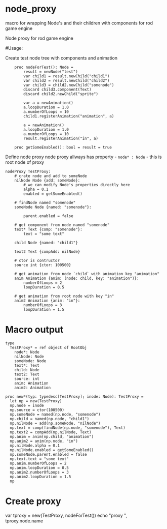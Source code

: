 # node_proxy
macro for wrapping Node's and their children with components
for rod game engine

Node proxy for rod game engine

#Usage:

Create test node tree with components and animation

```
    proc nodeForTest(): Node =
        result = newNode("test")
        var child1 = result.newChild("child1")
        var child2 = result.newChild("child2")
        var child3 = child2.newChild("somenode")
        discard child3.component(Text)
        discard child2.newChild("sprite")

        var a = newAnimation()
        a.loopDuration = 1.0
        a.numberOfLoops = 10
        child1.registerAnimation("animation", a)

        a = newAnimation()
        a.loopDuration = 1.0
        a.numberOfLoops = 10
        result.registerAnimation("in", a)

    proc getSomeEnabled(): bool = result = true
```

 Define node proxy
 node proxy allways has property - ```node* : Node``` - this is root node of proxy

```
nodeProxy TestProxy:
    # crate node and add to someNode
    nilNode Node {add: someNode}:
        # we can modify Node's properties directly here
        alpha = 0.1
        enabled = getSomeEnabled()

    # findNode named "somenode"
    someNode Node {named: "somenode"}:

        parent.enabled = false

    # get component from node named "somenode"
    text* Text {comp: "somenode"}:
        text = "some text"

    child Node {named: "child1"}

    text2 Text {compAdd: nilNode}

    # ctor is contructor
    source int {ctor: 100500}

    # get animation from node `child` with animation key "animation"
    anim Animation {anim: (node: child, key: "animation")}:
        numberOfLoops = 2
        loopDuration = 0.5

    # get animation from root node with key "in"
    anim2 Animation {anim: "in"}:
        numberOfLoops = 3
        loopDuration = 1.5
```

# Macro output

```
type
  TestProxy* = ref object of RootObj
    node*: Node
    nilNode: Node
    someNode: Node
    text*: Text
    child: Node
    text2: Text
    source: int
    anim: Animation
    anim2: Animation

proc new*(typ: typedesc[TestProxy]; inode: Node): TestProxy =
  let np = new(TestProxy)
  np.node = inode
  np.source = ctor(100500)
  np.someNode = named(np.node, "somenode")
  np.child = named(np.node, "child1")
  np.nilNode = add(np.someNode, "nilNode")
  np.text = comp(findNode(np.node, "somenode"), Text)
  np.text2 = compAdd(np.nilNode, Text)
  np.anim = anim(np.child, "animation")
  np.anim2 = anim(np.node, "in")
  np.nilNode.alpha = 0.1
  np.nilNode.enabled = getSomeEnabled()
  np.someNode.parent.enabled = false
  np.text.text = "some text"
  np.anim.numberOfLoops = 2
  np.anim.loopDuration = 0.5
  np.anim2.numberOfLoops = 3
  np.anim2.loopDuration = 1.5
  np

```

# Create proxy
var tproxy = new(TestProxy, nodeForTest())
echo "proxy ", tproxy.node.name
